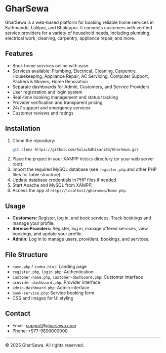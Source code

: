 # GharSewa

GharSewa is a web-based platform for booking reliable home services in Kathmandu, Lalitpur, and Bhaktapur. It connects customers with verified service providers for a variety of household needs, including plumbing, electrical work, cleaning, carpentry, appliance repair, and more.

## Features
- Book home services online with ease
- Services available: Plumbing, Electrical, Cleaning, Carpentry, Housekeeping, Appliance Repair, AC Servicing, Computer Support, Packers & Movers, Home Renovation
- Separate dashboards for Admin, Customers, and Service Providers
- User registration and login system
- Real-time booking management and status tracking
- Provider verification and transparent pricing
- 24/7 support and emergency services
- Customer reviews and ratings

## Installation
1. Clone the repository:
   ```bash
   git clone https://github.com/SulavAdhikari04/GharSewa.git
   ```
2. Place the project in your XAMPP `htdocs` directory (or your web server root).
3. Import the required MySQL database (see `register.php` and other PHP files for table structure).
4. Update database credentials in PHP files if needed.
5. Start Apache and MySQL from XAMPP.
6. Access the app at `http://localhost/gharsewa/home.php`.

## Usage
- **Customers:** Register, log in, and book services. Track bookings and manage your profile.
- **Service Providers:** Register, log in, manage offered services, view bookings, and update your profile.
- **Admin:** Log in to manage users, providers, bookings, and services.

## File Structure
- `home.php` / `index.html`: Landing page
- `register.php`, `login.php`: Authentication
- `customer-home.php`, `customer-dashboard.php`: Customer interface
- `provider-dashboard.php`: Provider interface
- `admin-dashboard.php`: Admin interface
- `book-service.php`: Service booking form
- CSS and images for UI styling

## Contact
- Email: support@gharsewa.com
- Phone: +977-9800000000

---
© 2025 GharSewa. All rights reserved.

